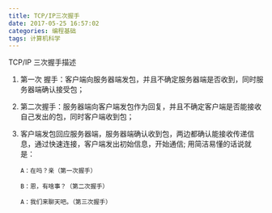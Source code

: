 ```yaml
---
title: TCP/IP三次握手
date: 2017-05-25 16:57:02
categories: 编程基础
tags: 计算机科学
---
```


TCP/IP 三次握手描述

<!--more-->

1.  第一次 握手：客户端向服务器端发包，并且不确定服务器端是否收到，同时服务器端确认接受包；

2.  第二次握手：服务器端向客户端发包作为回复，并且不确定客户端是否能接收自己发出的包，同时客户端收到包；

3.  客户端发包回应服务器端，服务器端确认收到包，两边都确认能接收传递信息，通过快速连接，客户端发出初始信息，开始通信;
    用简洁易懂的话说就是：

        A：在吗？亲（第一次握手）

        B：恩，有啥事？（第二次握手）

        A：我们来聊天吧。（第三次握手）
